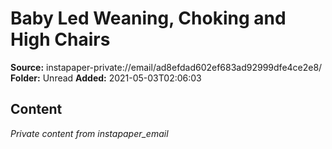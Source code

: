 # Baby Led Weaning, Choking and High Chairs

**Source:** instapaper-private://email/ad8efdad602ef683ad92999dfe4ce2e8/
**Folder:** Unread
**Added:** 2021-05-03T02:06:03




## Content
*Private content from instapaper_email*
